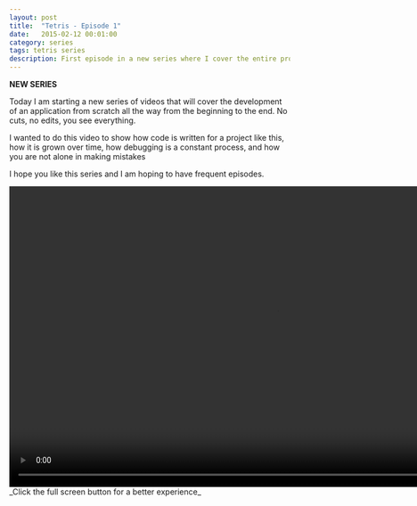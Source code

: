 ```yaml
---
layout: post
title:  "Tetris - Episode 1"
date:   2015-02-12 00:01:00
category: series
tags: tetris series
description: First episode in a new series where I cover the entire process of building a game from scratch using HTML/CSS/JS
---
```

**NEW SERIES**

Today I am starting a new series of videos that will cover the development of an application from scratch all the way from the beginning to the end. No cuts, no edits, you see everything.

I wanted to do this video to show how code is written for a project like this, how it is grown over time, how debugging is a constant process, and how you are not alone in making mistakes

I hope you like this series and I am hoping to have frequent episodes.

<video width="960" height="540" style="max-width:960;max-height:540;" controls>
	<source src="http://videos.quarrantine.com?name=gitbasics.mp4" type="video/mp4">
</video>
_Click the full screen button for a better experience_
